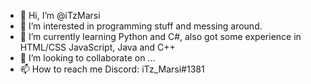 - 👋 Hi, I’m @iTzMarsi
- 👀 I’m interested in programming stuff and messing around.
- 🌱 I’m currently learning Python and C#, also got some experience in HTML/CSS JavaScript, Java and C++
- 💞️ I’m looking to collaborate on ...
- 📫 How to reach me Discord: iTz_Marsi#1381

<!---
iTzMarsi/iTzMarsi is a ✨ special ✨ repository because its `README.md` (this file) appears on your GitHub profile.
You can click the Preview link to take a look at your changes.
--->
